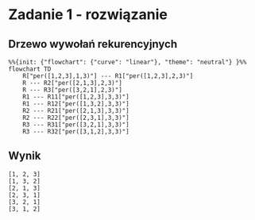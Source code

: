 # Zadanie 1 - rozwiązanie

## Drzewo wywołań rekurencyjnych

```mermaid
%%{init: {"flowchart": {"curve": "linear"}, "theme": "neutral"} }%%
flowchart TD
	R["per([1,2,3],1,3)"] --- R1["per([1,2,3],2,3)"]
	R --- R2["per([2,1,3],2,3)"]
    R --- R3["per([3,2,1],2,3)"]
    R1 --- R11["per([1,2,3],3,3)"]
    R1 --- R12["per([1,3,2],3,3)"]
    R2 --- R21["per([2,1,3],3,3)"]
    R2 --- R22["per([2,3,1],3,3)"]
    R3 --- R31["per([3,2,1],3,3)"]
    R3 --- R32["per([3,1,2],3,3)"]
```

## Wynik

```
[1, 2, 3]
[1, 3, 2]
[2, 1, 3]
[2, 3, 1]
[3, 2, 1]
[3, 1, 2]
```
